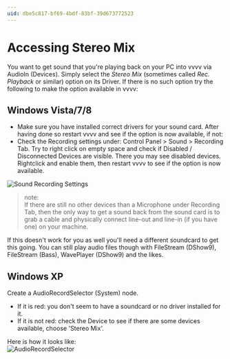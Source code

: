 ```yaml
---
uid: dbe5c817-bf69-4bdf-83bf-39d673772523
---
```


# Accessing Stereo Mix
You want to get sound that you're playing back on your PC into vvvv via <span class="node">AudioIn (Devices)</span>. Simply select the *Stereo Mix* (sometimes called *Rec. Playback* or similar) option on its <span class="pin">Driver</span>. If there is no such option try the following to make the option available in vvvv:  

## Windows Vista/7/8
* Make sure you have installed correct drivers for your sound card. After having done so restart vvvv and see if the option is now available, if not:  
* Check the Recording settings under: Control Panel > Sound > Recording Tab. Try to right click on empty space and check if Disabled / Disconnected Devices are visible. There you may see disabled devices. Rightclick and enable them, then restart vvvv to see if the option is now available.  

![Sound Recording Settings](~/img/SoundRecordingSettings.png "Sound Recording Settings")  

>note:  
If there are still no other devices than a Microphone under Recording Tab, then the only way to get a sound back from the sound card is to grab a cable and physically connect line-out and line-in (if you have one) on your machine.  

If this doesn't work for you as well you'll need a different soundcard to get this going. You can still play audio files though with <span class="node">FileStream (DShow9)</span>, <span class="node">FileStream (Bass)</span>, <span class="node">WavePlayer (DShow9)</span> and the likes.  
  

## Windows XP
Create a <span class="node">AudioRecordSelector (System)</span> node.   
* If it is red: you don't seem to have a soundcard or no driver installed for it.  
* If it is not red: check the <span class="pin">Device</span> to see if there are some devices available, choose 'Stereo Mix'.  

Here is how it looks like:  
![AudioRecordSelector](~/img/AudioIn-test-screen.jpg "AudioRecordSelector") 